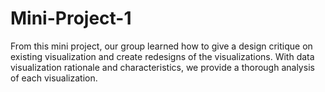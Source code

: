 # Mini-Project-1

From this mini project, our group learned how to give a design critique on existing visualization and create redesigns of the visualizations. With data visualization rationale and characteristics, we provide a thorough analysis of each visualization.
